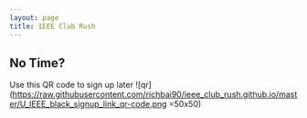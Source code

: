 ```yaml
---
layout: page
title: IEEE Club Rush
---
```

## No Time?
Use this QR code to sign up later
![qr](https://raw.githubusercontent.com/richbai90/ieee_club_rush.github.io/master/U_IEEE_black_signup_link_qr-code.png =50x50)